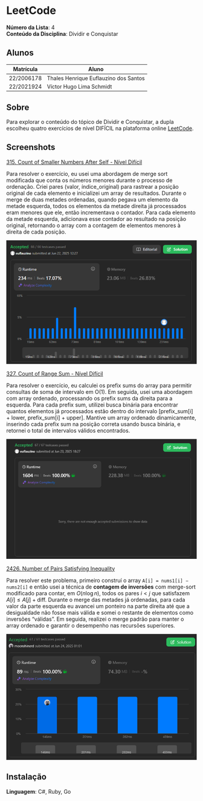 # LeetCode

**Número da Lista**: 4<br>
**Conteúdo da Disciplina**: Dividir e Conquistar <br>

## Alunos

|Matrícula | Aluno |
| -- | -- |
| 22/2006178 | Thales Henrique Euflauzino dos Santos  |
| 22/2021924 | Víctor Hugo Lima Schmidt               |

## Sobre

Para explorar o conteúdo do tópico de Dividir e Conquistar, a dupla escolheu quatro exercícios de nível DIFÍCIL na plataforma online [LeetCode](https://leetcode.com/).

## Screenshots

[315. Count of Smaller Numbers After Self - Nível Difícil](https://leetcode.com/problems/count-of-smaller-numbers-after-self/description/?envType=problem-list-v2&envId=divide-and-conquer)

Para resolver o exercício, eu usei uma abordagem de merge sort modificada que conta os números menores durante o processo de ordenação. Criei pares (valor, índice_original) para rastrear a posição original de cada elemento e inicializei um array de resultados. Durante o merge de duas metades ordenadas, quando pegava um elemento da metade esquerda, todos os elementos da metade direita já processados eram menores que ele, então incrementava o contador. Para cada elemento da metade esquerda, adicionava esse contador ao resultado na posição original, retornando o array com a contagem de elementos menores à direita de cada posição.

![315](/assets/315.png)

[327. Count of Range Sum - Nível Difícil](https://leetcode.com/problems/count-of-range-sum/description/?envType=problem-list-v2&envId=divide-and-conquer)

Para resolver o exercício, eu calculei os prefix sums do array para permitir consultas de soma de intervalo em O(1). Em seguida, usei uma abordagem com array ordenado, processando os prefix sums da direita para a esquerda. Para cada prefix sum, utilizei busca binária para encontrar quantos elementos já processados estão dentro do intervalo [prefix_sum[i] + lower, prefix_sum[i] + upper]. Mantive um array ordenado dinamicamente, inserindo cada prefix sum na posição correta usando busca binária, e retornei o total de intervalos válidos encontrados.

![327](/assets/327.png)

[2426. Number of Pairs Satisfying Inequality](https://leetcode.com/problems/number-of-pairs-satisfying-inequality/)

Para resolver este problema, primeiro construí o array `A[i] = nums1[i] − nums2[i]` e então usei a técnica de **contagem de inversões** com merge-sort modificado para contar, em $O(n \log n)$, todos os pares $i<j$ que satisfazem $A[i] \le A[j] + \text{diff}$. Durante o merge das metades já ordenadas, para cada valor da parte esquerda eu avancei um ponteiro na parte direita até que a desigualdade não fosse mais válida e somei o restante de elementos como inversões “válidas”. Em seguida, realizei o merge padrão para manter o array ordenado e garantir o desempenho nas recursões superiores.


![2426](/assets/2426.png)

## Instalação

**Linguagem**: C#, Ruby, Go<br>